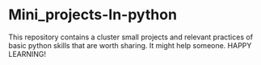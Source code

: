 # Mini_projects-In-python

This repository contains a cluster small projects and relevant practices of basic python skills that are worth sharing. It might help someone. 
HAPPY LEARNING!

